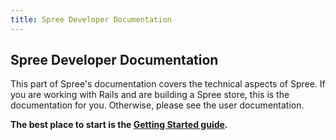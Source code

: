 ```yaml
---
title: Spree Developer Documentation
---
```


## Spree Developer Documentation

This part of Spree's documentation covers the technical aspects of Spree. If you
are working with Rails and are building a Spree store, this is the documentation
for you. Otherwise, please see the user documentation.

**The best place to start is the [Getting Started guide](/developer/getting_started_tutorial.html).**
